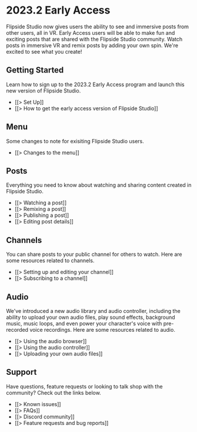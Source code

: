 # 2023.2 Early Access

Flipside Studio now gives users the ability to see and immersive posts from other users, all in VR. Early Access users will be able to make fun and exciting posts that are shared with the Flipside Studio community. Watch posts in immersive VR and remix posts by adding your own spin. We're excited to see what you create! 


## Getting Started
Learn how to sign up to the 2023.2 Early Access program and launch this new version of Flipside Studio.

* [[> Set Up]]
* [[> How to get the early access version of Flipside Studio]]

## Menu
Some changes to note for exisiting Flipside Studio users.

* [[> Changes to the menu]]

## Posts
Everything you need to know about watching and sharing content created in Flipside Studio.

* [[> Watching a post]]
* [[> Remixing a post]]
* [[> Publishing a post]]
* [[> Editing post details]]

## Channels
You can share posts to your public channel for others to watch.  Here are some resources related to channels.

* [[> Setting up and editing your channel]]
* [[> Subscribing to a channel]]

## Audio
We've introduced a new audio library and audio controller, including the ability to upload your own audio files, play sound effects, background music, music loops, and even power your character's voice with pre-recorded voice recordings. Here are some resources related to audio.

* [[> Using the audio browser]]
* [[> Using the audio controller]]
* [[> Uploading your own audio files]]

## Support
Have questions, feature requests or looking to talk shop with the community?  Check out the links below.

* [[> Known issues]]
* [[> FAQs]]
* [[> Discord community]]
* [[> Feature requests and bug reports]]

